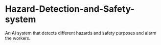 # Hazard-Detection-and-Safety-system
An Ai system that detects different hazards and safety purposes and alarm the workers.
